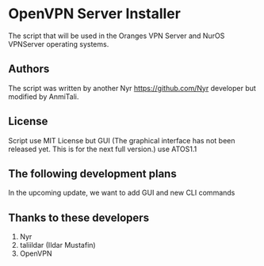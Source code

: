 # OpenVPN Server Installer
The script that will be used in the Oranges VPN Server and NurOS VPNServer operating systems.
## Authors
The script was written by another Nyr https://github.com/Nyr developer but modified by AnmiTali. 
## License
Script use MIT License but GUI (The graphical interface has not been released yet. This is for the next full version.) use ATOS1.1
## The following development plans
In the upcoming update, we want to add GUI and new CLI commands
## Thanks to these developers
1. Nyr
2. taliildar (Ildar Mustafin)
3. OpenVPN
